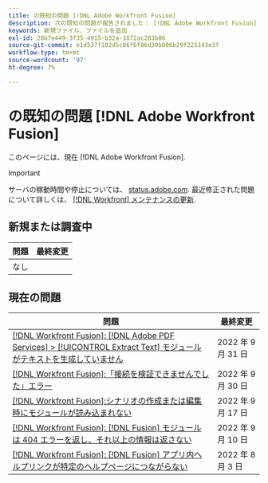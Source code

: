 ```yaml
---
title: の既知の問題 [!DNL Adobe Workfront Fusion]
description: 次の既知の問題が報告されました： [!DNL Adobe Workfront Fusion]
keywords: 新規ファイル、ファイルを追加
exl-id: 28b7e449-3f35-4915-b32a-3872ac283b06
source-git-commit: e1d537f182d5c86f6f06d39b806b29f225143e3f
workflow-type: tm+mt
source-wordcount: '97'
ht-degree: 7%

---
```


# の既知の問題 [!DNL Adobe Workfront Fusion]

このページには、現在 [!DNL Adobe Workfront Fusion].

>[!IMPORTANT]
>
>サーバの稼動時間や停止については、 [status.adobe.com](https://status.adobe.com). 最近修正された問題について詳しくは、 [[!DNL Workfront] メンテナンスの更新](../maintenance/current-updates.md).

## 新規または調査中

| **問題** | **最終変更** |
|-----------------------------------------------------------------------------------|-------------------|
| なし |  |

## 現在の問題

| **問題** | **最終変更** |
|-----------------------------------------------------------------------------------|-------------------|
| [[!DNL Workfront Fusion]: [!DNL Adobe PDF Services] > [!UICONTROL Extract Text] モジュールがテキストを生成していません](known-issues-workfront-fusion/fusion-pdf-extract-text.md) | 2022 年 9 月 31 日 |
| [[!DNL Workfront Fusion]:「接続を検証できませんでした」エラー](known-issues-workfront-fusion/fusion-401-error-must-reauthenicate-connection.md) | 2022 年 9 月 30 日 |
| [[!DNL Workfront Fusion]:シナリオの作成または編集時にモジュールが読み込まれない](known-issues-workfront-fusion/fusion-module-does-not-load.md) | 2022 年 9 月 17 日 |
| [[!DNL Workfront Fusion]: [!DNL Fusion] モジュールは 404 エラーを返し、それ以上の情報は返さない](known-issues-workfront-fusion/fusion-404-error-no-description.md) | 2022 年 9 月 10 日 |
| [[!DNL Workfront Fusion]: [!DNL Fusion] アプリ内ヘルプリンクが特定のヘルプページにつながらない](known-issues-workfront-fusion/help-links-in-modules-not-working.md) | 2022 年 8 月 3 日 |
